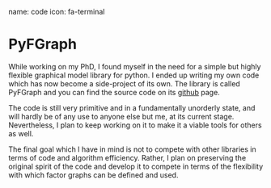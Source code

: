 name: code
icon: fa-terminal

# PyFGraph

While working on my PhD, I found myself in the need for a simple but highly
flexible graphical model library for python.  I ended up writing my own code
which has now become a side-project of its own.  The library is called PyFGraph
and you can find the source code on its [<i class="fa fa-github-alt fa-lg"></i>
github][github] page.

The code is still very primitive and in a fundamentally unorderly state, and
will hardly be of any use to anyone else but me, at its current stage.
Nevertheless, I plan to keep working on it to make it a viable tools for others
as well.

The final goal which I have in mind is not to compete with other libraries in
terms of code and algorithm efficiency.  Rather, I plan on preserving the
original spirit of the code and develop it to compete in terms of the
flexibility with which factor graphs can be defined and used.

[github]: https://github.com/bigblindbais/pyfgraph "PyFGraph"

